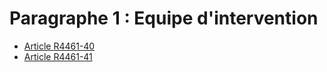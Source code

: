 # Paragraphe 1 : Equipe d'intervention &#13;
&#13;
&#13;


* [Article R4461-40](./LEGIARTI000023414624.md)
* [Article R4461-41](./LEGIARTI000023414626.md)

